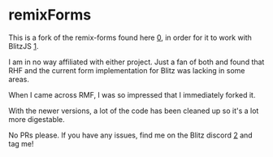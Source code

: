 # remixForms

This is a fork of the remix-forms found here [0], in order for it to work with BlitzJS [1].

I am in no way affiliated with either project.  Just a fan of both and found that RHF and the current form implementation for Blitz was lacking in some areas.

When I came across RMF, I was so impressed that I immediately forked it.

With the newer versions, a lot of the code has been cleaned up so it's a lot more digestable.

No PRs please.  If you have any issues, find me on the Blitz discord [2] and tag me!

[0]: https://remix-forms.seasoned.cc/
[1]: https://blitzjs.com/
[2]: https://discord.blitzjs.com/